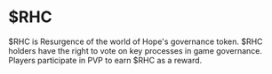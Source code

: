 # $RHC

$RHC is Resurgence of the world of Hope's governance token. $RHC holders have the right to vote on key processes in game governance. Players participate in PVP to earn $RHC as a reward.
